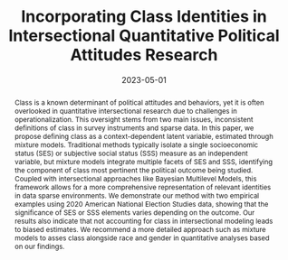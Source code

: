 ---
title: "Incorporating Class Identities in Intersectional Quantitative Political Attitudes Research"
authors:
- Claudia Kann
- admin
date: "2023-05-01"
doi: ""

# Schedule page publish date (NOT publication's date).
publishDate: "2023-05-01"

# Publication type.
# Accepts a single type but formatted as a YAML list (for Hugo requirements).
# Enter a publication type from the CSL standard.
publication_types: ["article-journal"]

# Publication name and optional abbreviated publication name.
publication: "*Under Review"
publication_short: ""

abstract: Class is a known determinant of political attitudes and behaviors, yet it is often overlooked in quantitative intersectional research due to challenges in operationalization. This oversight stems from two main issues, inconsistent definitions of class in survey instruments and sparse data. In this paper, we propose defining class as a context-dependent latent variable, estimated through mixture models. Traditional methods typically isolate a single socioeconomic status (SES) or subjective social status (SSS) measure as an independent variable, but mixture models integrate multiple facets of SES and SSS, identifying the component of class most pertinent the political outcome being studied. Coupled with intersectional approaches like Bayesian Multilevel Models, this framework allows for a more comprehensive representation of relevant identities in data sparse environments. We demonstrate our method with two empirical examples using 2020 American National Election Studies data, showing that the significance of SES or SSS elements varies depending on the outcome. Our results also indicate that not accounting for class in intersectional modeling leads to biased estimates. We recommend a more detailed approach such as mixture models to asses class alongside race and gender in quantitative analyses based on our findings.

# Summary. An optional shortened abstract.
summary:  We demonstrate our method with two empirical examples using 2020 American National Election Studies data, showing that the significance of SES or SSS elements varies depending on the outcome.

tags:
- class identity 
- intersectionality 
- mixture modeling
featured: false

# links:
# - name: ""
#   url: ""
url_pdf: http://arxiv.org/pdf/1512.04133v1
url_code: 'https://github.com/HugoBlox/hugo-blox-builder'
url_dataset: ''
url_poster: ''
url_project: ''
url_slides: ''
url_source: ''
url_video: ''

# Featured image
# To use, add an image named `featured.jpg/png` to your page's folder. 
image:
  caption: 'Image credit: [**MEM, PhD**]'
  focal_point: ""
  preview_only: false
---